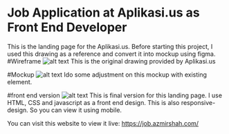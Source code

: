 # Job Application at Aplikasi.us as Front End Developer

This is the landing page for the Aplikasi.us. Before starting this project, I used this drawing as a reference and convert it into mockup using figma.
#Wireframe
![alt text](https://azmirshah.com/wp-content/uploads/2019/10/Wireframe.png)
This is the original drawing provided by Aplikasi.us

#Mockup
![alt text](https://azmirshah.com/wp-content/uploads/2019/10/Desktop-Version.png)
Ido some adjustment on this mockup with existing element.

#front end version
![alt text](https://azmirshah.com/wp-content/uploads/2019/10/front-end.png)
This is final version for this landing page. I use HTML, CSS and javascript as a front end design. This is also responsive-design. So you can view it using mobile.

You can visit this website to view it live: https://job.azmirshah.com/

